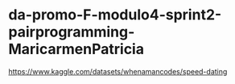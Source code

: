# da-promo-F-modulo4-sprint2-pairprogramming-MaricarmenPatricia

https://www.kaggle.com/datasets/whenamancodes/speed-dating
